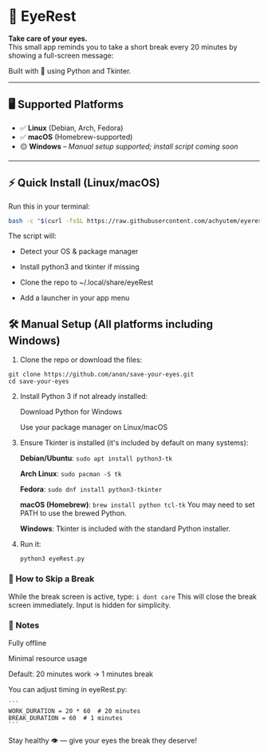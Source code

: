 # 🧿 EyeRest

**Take care of your eyes.**  
This small app reminds you to take a short break every 20 minutes by showing a full-screen message:

Built with 💙 using Python and Tkinter.

---

## 🖥️ Supported Platforms

- ✅ **Linux** (Debian, Arch, Fedora)
- ✅ **macOS** (Homebrew-supported)
- 🟡 **Windows** – _Manual setup supported; install script coming soon_

---

## ⚡ Quick Install (Linux/macOS)

Run this in your terminal:

```bash
bash -c "$(curl -fsSL https://raw.githubusercontent.com/achyutem/eyerest/main/install.sh)"
```

The script will:

- Detect your OS & package manager

- Install python3 and tkinter if missing

- Clone the repo to ~/.local/share/eyeRest

- Add a launcher in your app menu

## 🛠️ Manual Setup (All platforms including Windows)

1. Clone the repo or download the files:

```
git clone https://github.com/anon/save-your-eyes.git
cd save-your-eyes
```

2. Install Python 3 if not already installed:

   Download Python for Windows

   Use your package manager on Linux/macOS

3. Ensure Tkinter is installed (it's included by default on many systems):

   **Debian/Ubuntu**:
   `sudo apt install python3-tk`

   **Arch Linux**:
   `sudo pacman -S tk`

   **Fedora**:
   `sudo dnf install python3-tkinter`

   **macOS (Homebrew)**:
   `brew install python tcl-tk`
   You may need to set PATH to use the brewed Python.

   **Windows**: Tkinter is included with the standard Python installer.

4. Run it:

   `python3 eyeRest.py`

### 🙈 How to Skip a Break

While the break screen is active, type:
`i dont care`
This will close the break screen immediately. Input is hidden for simplicity.

### 📌 Notes

Fully offline

Minimal resource usage

Default: 20 minutes work → 1 minutes break

You can adjust timing in eyeRest.py:

    ```
    WORK_DURATION = 20 * 60  # 20 minutes
    BREAK_DURATION = 60  # 1 minutes
    ```

Stay healthy 👁️ — give your eyes the break they deserve!
